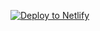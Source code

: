 [![Deploy to Netlify](https://www.netlify.com/img/deploy/button.svg)](https://app.netlify.com/start/deploy?repository=https://github.com/yourusername/your-repo-name)
